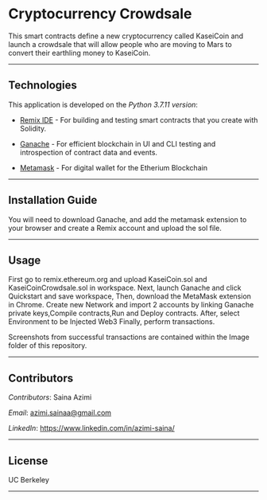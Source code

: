 # **Cryptocurrency Crowdsale**
This smart contracts define a new cryptocurrency called KaseiCoin and launch a crowdsale that will allow people who are moving to Mars to convert their earthling money to KaseiCoin.

---

## Technologies
This application is developed on the *Python 3.7.11 version*:


* [Remix IDE](https://remix.ethereum.org/#optimize=false&runs=200&evmVersion=null) - For building and testing smart contracts that you create with Solidity.

* [Ganache](https://trufflesuite.com/ganache/) - For efficient blockchain in UI and CLI testing and introspection of contract data and events.

* [Metamask](https://metamask.io/) - For digital wallet for the Etherium Blockchain

---

## Installation Guide
You will need to download Ganache, and add the metamask extension to your browser and create a Remix account and upload the sol file.

---

## Usage

First go to remix.ethereum.org and upload KaseiCoin.sol and KaseiCoinCrowdsale.sol in workspace.
Next, launch Ganache and click Quickstart and save workspace,
Then, download the MetaMask extension in Chrome. Create new Network and import 2 accounts by linking Ganache private keys,Compile contracts,Run and Deploy contracts.
After, select Environment to be Injected Web3
Finally, perform transactions.

Screenshots from successful transactions are contained within the Image folder of this repository.


---

## Contributors

*Contributors*: Saina Azimi

*Email*: azimi.sainaa@gmail.com

*LinkedIn*: https://www.linkedin.com/in/azimi-saina/ 

---

## License
UC Berkeley

---